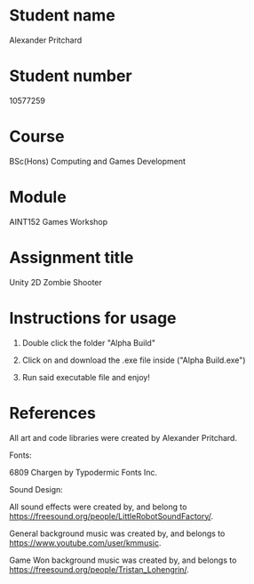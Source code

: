 # Student name

Alexander Pritchard 

# Student number
10577259

# Course

BSc(Hons) Computing and Games Development

# Module

AINT152 Games Workshop

# Assignment title

Unity 2D Zombie Shooter

# Instructions for usage

1. Double click the folder "Alpha Build"

2. Click on and download the .exe file inside ("Alpha Build.exe")

3. Run said executable file and enjoy!

# References

All art and code libraries were created by Alexander Pritchard.


Fonts:

6809 Chargen by Typodermic Fonts Inc.


Sound Design:

All sound effects were created by, and belong to https://freesound.org/people/LittleRobotSoundFactory/.

General background music was created by, and belongs to https://www.youtube.com/user/kmmusic.

Game Won background music was created by, and belongs to https://freesound.org/people/Tristan_Lohengrin/.
